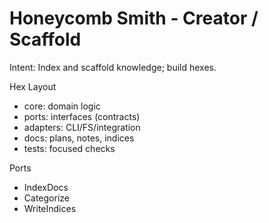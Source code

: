 <!-- Updated: 2025-09-18T13:32:25.917Z -->
# Honeycomb Smith - Creator / Scaffold

Intent: Index and scaffold knowledge; build hexes.

Hex Layout
- core: domain logic
- ports: interfaces (contracts)
- adapters: CLI/FS/integration
- docs: plans, notes, indices
- tests: focused checks

Ports
- IndexDocs
- Categorize
- WriteIndices
